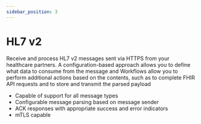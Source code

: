 ```yaml
---
sidebar_position: 3
---
```


# HL7 v2

Receive and process HL7 v2 messages sent via HTTPS from your healthcare partners. A configuration-based approach allows you to define what data to consume from the message and Workflows allow you to perform additional actions based on the contents, such as to complete FHIR API requests and to store and transmit the parsed payload

- Capable of support for all message types
- Configurable message parsing based on message sender
- ACK responses with appropriate success and error indicators
- mTLS capable